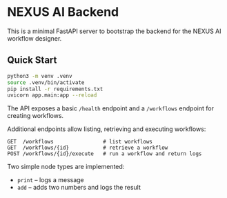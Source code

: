 # NEXUS AI Backend

This is a minimal FastAPI server to bootstrap the backend for the NEXUS AI workflow designer.

## Quick Start

```bash
python3 -m venv .venv
source .venv/bin/activate
pip install -r requirements.txt
uvicorn app.main:app --reload
```

The API exposes a basic `/health` endpoint and a `/workflows` endpoint for creating workflows.

Additional endpoints allow listing, retrieving and executing workflows:

```
GET  /workflows                # list workflows
GET  /workflows/{id}           # retrieve a workflow
POST /workflows/{id}/execute   # run a workflow and return logs
```

Two simple node types are implemented:

- `print` – logs a message
- `add` – adds two numbers and logs the result
